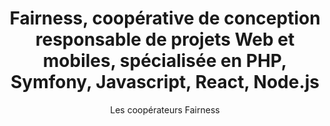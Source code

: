 ---
title: "Fairness, coopérative de conception responsable de projets Web et mobiles, spécialisée en PHP, Symfony, Javascript, React, Node.js"
author: Les coopérateurs Fairness
description: Fairness est une coopérative qui vous accompagne dans la conception responsable de vos projets Web et mobiles
---